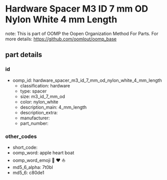 # Hardware Spacer M3 ID 7 mm OD Nylon White 4 mm Length  

note: This is part of OOMP the Oopen Organization Method For Parts. For more details: https://github.com/oomlout/oomp_base

##  part details





### id
* oomp_id: hardware_spacer_m3_id_7_mm_od_nylon_white_4_mm_length
  * classification: hardware
  * type: spacer
  * size: m3_id_7_mm_od
  * color: nylon_white
  * description_main: 4_mm_length
  * description_extra: 
  * manufacturer: 
  * part_number: 

### other_codes
* short_code: 
* oomp_word: apple heart boat
* oomp_word_emoji :apple: :heart: :boat:
* md5_6_alpha: 7t0bl
* md5_6: c80de1